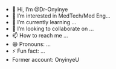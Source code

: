 - 👋 Hi, I’m @Dr-Onyinye
- 👀 I’m interested in MedTech/Med Eng...
- 🌱 I’m currently learning ...
- 💞️ I’m looking to collaborate on ...
- 📫 How to reach me ...
- 😄 Pronouns: ...
- ⚡ Fun fact: ...
- Former account: OnyinyeU
<!---
Dr-Onyinye/Dr-Onyinye is a ✨ special ✨ repository because its `README.md` (this file) appears on your GitHub profile.
You can click the Preview link to take a look at your changes.
--->

